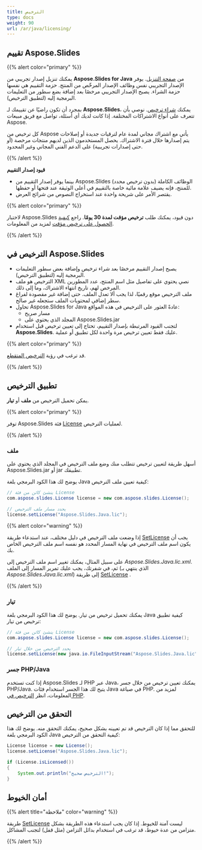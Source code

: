 ```yaml
---
title: الترخيص
type: docs
weight: 90
url: /ar/java/licensing/
---
```


## **تقييم Aspose.Slides**

{{% alert color="primary" %}} 

يمكنك تنزيل إصدار تجريبي من **Aspose.Slides for Java** من [صفحة التنزيل](https://releases.aspose.com/java/repo/com/aspose/aspose-slides/). يوفر الإصدار التجريبي نفس وظائف الإصدار المرخّص من المنتج. حزمة التقييم هي نفسها حزمة الشراء. يصبح الإصدار التجريبي مرخصًا بعد إضافة بضع سطور من التعليمات البرمجية إليه (لتطبيق الترخيص).

بمجرد أن تكون راضيًا عن تقييمك لـ **Aspose.Slides**، يمكنك [شراء ترخيص](https://purchase.aspose.com/buy). نوصي بأن تتعرف على أنواع الاشتراكات المختلفة. إذا كانت لديك أي أسئلة، تواصل مع فريق مبيعات Aspose.

كل ترخيص من Aspose يأتي مع اشتراك مجاني لمدة عام لترقيات جديدة أو إصلاحات يتم إصدارها خلال فترة الاشتراك. يحصل المستخدمون الذين لديهم منتجات مرخصة (أو حتى إصدارات تجريبية) على الدعم الفني المجاني وغير المحدود.

{{% /alert %}} 

**قيود إصدار التقييم**

* بينما يوفر إصدار التقييم من Aspose.Slides (بدون ترخيص محدد) الوظائف الكاملة للمنتج، فإنه يضيف علامة مائية خاصة بالتقييم في أعلى الوثيقة عند فتحها أو حفظها. 
* يقتصر الأمر على شريحة واحدة عند استخراج النصوص من شرائح العرض.

{{% alert color="primary" %}} 

لاختبار Aspose.Slides دون قيود، يمكنك طلب **ترخيص مؤقت لمدة 30 يومًا**. راجع [كيفية الحصول على ترخيص مؤقت](https://purchase.aspose.com/temporary-license) لمزيد من المعلومات.

{{% /alert %}}

## **الترخيص في Aspose.Slides**

* يصبح إصدار التقييم مرخصًا بعد شراء ترخيص وإضافة بعض سطور التعليمات البرمجية إليه (لتطبيق الترخيص).
* الترخيص هو ملف XML نصي يحتوي على تفاصيل مثل اسم المنتج، عدد المطورين المرخص لهم، تاريخ انتهاء الاشتراك، وما إلى ذلك. 
* ملف الترخيص موقع رقميًا، لذا يجب ألا تعدل الملف. حتى إضافة غير مقصودة لفراغ سطر إضافي لمحتويات الملف ستجعله غير صالح.
* تحاول Aspose.Slides for Java عادةً العثور على الترخيص في هذه المواقع:
  * مسار صريح
  * المجلد الذي يحتوي على Aspose.Slides.jar
* لتجنب القيود المرتبطة بإصدار التقييم، تحتاج إلى تعيين ترخيص قبل استخدام **Aspose.Slides**. عليك فقط تعيين ترخيص مرة واحدة لكل تطبيق أو عملية.

{{% alert color="primary" %}} 

قد ترغب في رؤية [الترخيص المتقطع](/slides/ar/java/metered-licensing/).

{{% /alert %}} 

## **تطبيق الترخيص**

يمكن تحميل الترخيص من **ملف** أو **تيار**.

{{% alert color="primary" %}}

توفر Aspose.Slides فئة [License](https://reference.aspose.com/slides/java/com.aspose.slides/License) لعمليات الترخيص.

{{% /alert %}} 

### **ملف**

أسهل طريقة لتعيين ترخيص تتطلب منك وضع ملف الترخيص في المجلد الذي يحتوي على Aspose.Slides.jar أو jar تطبيقك.

يوضح لك هذا الكود البرمجي بلغة Java كيفية تعيين ملف الترخيص:

``` java
// ينشئ كائن من فئة License
com.aspose.slides.License license = new com.aspose.slides.License();

// يحدد مسار ملف الترخيص
license.setLicense("Aspose.Slides.Java.lic");
```

{{% alert color="warning" %}} 

إذا وضعت ملف الترخيص في دليل مختلف، عند استدعاء طريقة [SetLicense](https://reference.aspose.com/slides/java/com.aspose.slides/License#setLicense-java.lang.String-) يجب أن يكون اسم ملف الترخيص في نهاية المسار المحدد هو نفسه اسم ملف الترخيص الخاص بك.

على سبيل المثال، يمكنك تغيير اسم ملف الترخيص إلى *Aspose.Slides.Java.lic.xml*. ثم، في شفرتك، يجب عليك تمرير المسار إلى الملف (الذي ينتهي بـ *Aspose.Slides.Java.lic.xml*) إلى طريقة [SetLicense](https://reference.aspose.com/slides/java/com.aspose.slides/License#setLicense-java.lang.String-) .

{{% /alert %}}

### **تيار**

يمكنك تحميل ترخيص من تيار. يوضح لك هذا الكود البرمجي بلغة Java كيفية تطبيق ترخيص من تيار:

``` java
// ينشئ كائن من فئة License
com.aspose.slides.License license = new com.aspose.slides.License();

// يحدد الترخيص من خلال تيار
license.setLicense(new java.io.FileInputStream("Aspose.Slides.Java.lic"));
```

### **جسر PHP/Java**

إذا كنت تستخدم Aspose.Slides لـ PHP عبر Java، يمكنك تعيين ترخيص من خلال جسر PHP/Java. يتيح لك هذا الجسر استخدام فئات Java في صياغة PHP. لمزيد من المعلومات، انظر [الترخيص في PHP](/slides/ar/php-java/licensing/).

## **التحقق من الترخيص**

للتحقق مما إذا كان الترخيص قد تم تعيينه بشكل صحيح، يمكنك التحقق منه. يوضح لك هذا الكود البرمجي بلغة Java كيفية التحقق من الترخيص:

```java
License license = new License();
license.setLicense("Aspose.Slides.Java.lic");

if (License.isLicensed()) 
{
    System.out.println("الترخيص صحيح!");
}
```

## **أمان الخيوط**

{{% alert title="ملاحظة" color="warning" %}} 

طريقة [SetLicense](https://reference.aspose.com/slides/java/com.aspose.slides/License#setLicense-java.io.InputStream-) ليست آمنة للخيوط. إذا كان يجب استدعاء هذه الطريقة بشكل متزامن من عدة خيوط، قد ترغب في استخدام بدائل التزامن (مثل قفل) لتجنب المشاكل. 

{{% /alert %}}